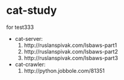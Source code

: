 # cat-study
for test333
<ul>
    <li>
        cat-server: 
        <ol>
            <li>http://ruslanspivak.com/lsbaws-part1</li>
            <li>http://ruslanspivak.com/lsbaws-part2</li>
            <li>http://ruslanspivak.com/lsbaws-part3</li>
        </ol>
    </li>
    <li>
        cat-crawler: 
        <ol>
          <li>http://python.jobbole.com/81351</li>
        <ol>
    </li>
</ul>
